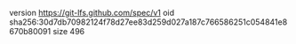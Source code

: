 version https://git-lfs.github.com/spec/v1
oid sha256:30d7db70982124f78d27ee83d259d027a187c766586251c054841e8670b80091
size 496
